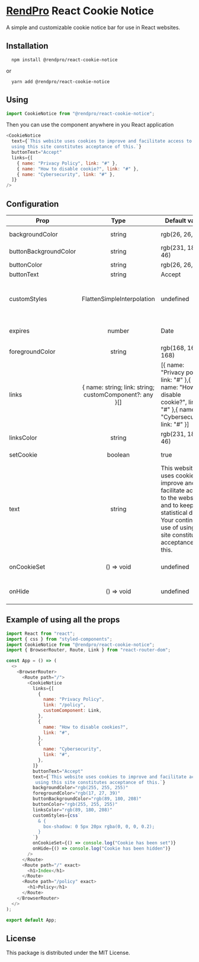 # [RendPro](https://rendpro.com) React Cookie Notice

A simple and customizable cookie notice bar for use in React websites.

## Installation

```shell
  npm install @rendpro/react-cookie-notice
```

or

```shell
  yarn add @rendpro/react-cookie-notice
```

## Using

```js
import CookieNotice from "@rendpro/react-cookie-notice";
```

Then you can use the component anywhere in you React application

```js
<CookieNotice
  text={`This website uses cookies to improve and facilitate access to the website and to keep statistical data. Your continued use of
  using this site constitutes acceptance of this.`}
  buttonText="Accept"
  links={[
    { name: "Privacy Policy", link: "#" },
    { name: "How to disable cookie?", link: "#" },
    { name: "Cybersecurity", link: "#" },
  ]}
/>
```

## Configuration

| Prop                  |                          Type                           | Default value                                                                                                                                                                 | Description                                                                                                                     |
|-----------------------|:-------------------------------------------------------:|-------------------------------------------------------------------------------------------------------------------------------------------------------------------------------|---------------------------------------------------------------------------------------------------------------------------------|
| backgroundColor       |                         string                          | rgb(26, 26, 24)                                                                                                                                                               | Banner background color                                                                                                         |
| buttonBackgroundColor |                         string                          | rgb(231, 181, 46)                                                                                                                                                             | Button background color                                                                                                         |
| buttonColor           |                         string                          | rgb(26, 26, 24)                                                                                                                                                               | Button color                                                                                                                    |
| buttonText            |                         string                          | Accept                                                                                                                                                                        | Button text                                                                                                                     |
| customStyles          |               FlattenSimpleInterpolation                | undefined                                                                                                                                                                     | Custom styles for banner using css`` function from styled-components                                                            |
| expires               |                         number                          | Date                                                                                                                                                                          | new Date().getDate() + 7                                                                                                        | Cookie expiration date                                                                                                          |
| foregroundColor       |                         string                          | rgb(168, 168, 168)                                                                                                                                                            | Banner text color                                                                                                               |
| links                 | { name: string; link: string; customComponent?: any }[] | [{ name: "Privacy policy", link: "#" },{ name: "How to disable cookie?", link: "#" },{ name: "Cybersecurity", link: "#" }]                                                    | Links in banner. You can use customComponent e.g. to use Link component from Gatsby or React Router Dom instead of regular link |
| linksColor            |                         string                          | rgb(231, 181, 46)                                                                                                                                                             | Banner links color                                                                                                              |
| setCookie             |                         boolean                         | true                                                                                                                                                                          | Whether or not to set a cookie                                                                                                  |
| text                  |                         string                          | This website uses cookies to improve and facilitate access to the website and to keep statistical data. Your continued use of using this site constitutes acceptance of this. | Banner text                                                                                                                     |
 | onCookieSet           |                       () => void                        | undefined                                                                                                                                                                     | Runs when a cookie has been set                                                                                                 |
 | onHide                |                       () => void                        | undefined                                                                                                                                                                     | Runs when a cookie notice has been hidden                                                                                       |
## Example of using all the props

```js
import React from "react";
import { css } from "styled-components";
import CookieNotice from "@rendpro/react-cookie-notice";
import { BrowserRouter, Route, Link } from "react-router-dom";

const App = () => (
  <>
    <BrowserRouter>
      <Route path="/">
        <CookieNotice
          links={[
            {
              name: "Privacy Policy",
              link: "/policy",
              customComponent: Link,
            },
            {
              name: "How to disable cookies?",
              link: "#",
            },
            {
              name: "Cybersecurity",
              link: "#",
            },
          ]}
          buttonText="Accept"
          text={`This website uses cookies to improve and facilitate access to the website and to keep statistical data. Your continued use of
           using this site constitutes acceptance of this.`}
          backgroundColor="rgb(255, 255, 255)"
          foregroundColor="rgb(17, 27, 39)"
          buttonBackgroundColor="rgb(89, 180, 208)"
          buttonColor="rgb(255, 255, 255)"
          linksColor="rgb(89, 180, 208)"
          customStyles={css`
            & {
              box-shadow: 0 5px 20px rgba(0, 0, 0, 0.2);
            }
          `}
          onCookieSet={() => console.log("Cookie has been set")}
          onHide={() => console.log("Cookie has been hidden")}
        />
      </Route>
      <Route path="/" exact>
        <h1>Index</h1>
      </Route>
      <Route path="/policy" exact>
        <h1>Policy</h1>
      </Route>
    </BrowserRouter>
  </>
);

export default App;
```

## License

This package is distributed under the MIT License.
